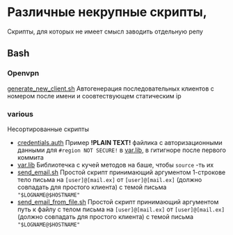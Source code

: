 # Различные некрупные скрипты, 
Скрипты, для которых не имеет смысл заводить отдельную репу

## Bash

### Openvpn
[generate_new_client.sh](bash/openvpn/generate_new_client.sh) Автогенерация последовательных клиентов с номером после имени и соовтествующем статическим ip

### various 
Несортированные скрипты
 - [credentials.auth](bash/various/credentials.auth) Пример **!PLAIN TEXT!** файлика с авторизационными данными для ```#region NOT SECURE!``` в [var.lib](bash\various\var.lib), в гитигноре после первого коммита
 - [var.lib](bash\various\var.lib) Библиотечка с кучей методов на баше, чтобы `source` -ть их
  - [send_email.sh](bash\various\send_email.sh) Простой скрипт принимающий аргументом 1-строкове тело письма на `[user]@[mail.ex]` от `[user]@[mail.ex]` (должно совпадать для простого клиента) с темой письма `"$LOGNAME@$HOSTNAME"`
  - [send_email_from_file.sh](bash\various\send_email_from_file.sh) Простой скрипт принимающий аргументом путь к файлу с телом письма на `[user]@[mail.ex]` от `[user]@[mail.ex]` (должно совпадать для простого клиента) с темой письма `"$LOGNAME@$HOSTNAME"`

